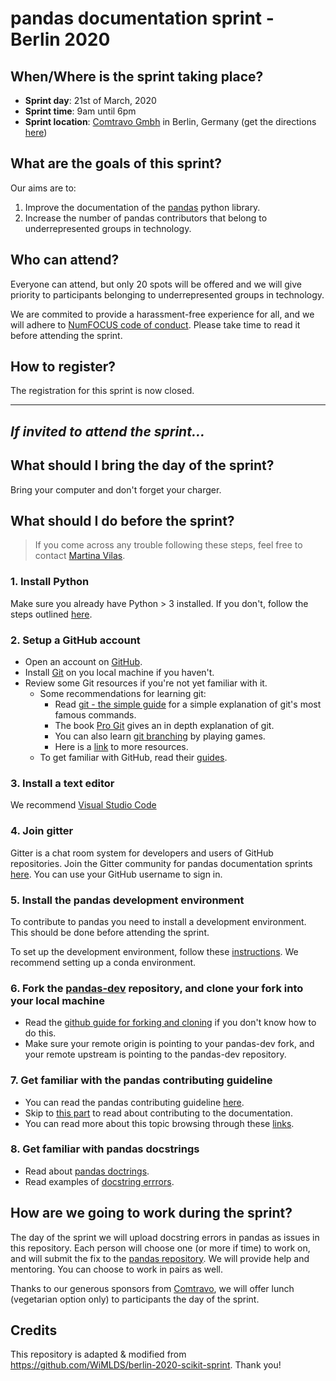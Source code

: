 # pandas documentation sprint - Berlin 2020

## When/Where is the sprint taking place?
- **Sprint day**: 21st of March, 2020
- **Sprint time**: 9am until 6pm
- **Sprint location**: [Comtravo Gmbh](https://www.comtravo.com/de/) in Berlin, Germany (get the directions [here](https://www.google.com/maps/place/Comtravo+GmbH/@52.49445,13.4208812,17z/data=!3m1!4b1!4m5!3m4!1s0x47a84e3a1ac9d0a3:0xae81205016b51c44!8m2!3d52.49445!4d13.4230699?shorturl=1))


## What are the goals of this sprint?
Our aims are to:
1. Improve the documentation of the [pandas](https://pandas.pydata.org/) python library.
2. Increase the number of pandas contributors that belong to underrepresented groups in technology.


## Who can attend?
Everyone can attend, but only 20 spots will be offered and we will give priority to participants belonging to underrepresented groups in technology.

We are commited to provide a harassment-free experience for all, and we will adhere to [NumFOCUS code of conduct](https://numfocus.org/code-of-conduct). Please take time to read it before attending the sprint.


## How to register?
The registration for this sprint is now closed.

___

## _If invited to attend the sprint..._

## What should I bring the day of the sprint?
Bring your computer and don't forget your charger.


## What should I do before the sprint?

> If you come across any trouble following these steps, feel free to contact [Martina Vilas](https://github.com/martinagvilas).

### 1. Install Python
Make sure you already have Python > 3 installed. If you don't, follow the steps outlined [here](https://www.python.org/downloads/).

### 2. Setup a GitHub account
- Open an account on [GitHub](https://github.com).
- Install [Git](https://git-scm.com/book/en/v2/Getting-Started-Installing-Git) on you local machine if you haven't.
- Review some Git resources if you're not yet familiar with it. 
    - Some recommendations for learning git:
        - Read [git - the simple guide](https://rogerdudler.github.io/git-guide/) for a simple explanation of git's most famous commands.
        - The book [Pro Git](https://git-scm.com/book/en/v2) gives an in depth explanation of git.
        - You can also learn [git branching](https://learngitbranching.js.org/?locale=en_US) by playing games.
        - Here is a [link](https://github.com/martinagvilas/lists/blob/master/computational_resources.md#git) to more resources.
    - To get familiar with GitHub, read their [guides](https://guides.github.com/).

### 3. Install a text editor
We recommend [Visual Studio Code](https://code.visualstudio.com/)

### 4. Join gitter
Gitter is a chat room system for developers and users of GitHub repositories.  Join the Gitter community for pandas documentation sprints [here](https://gitter.im/py-sprints/pandas-doc). You can use your GitHub username to sign in.

### 5. Install the pandas development environment
To contribute to pandas you need to install a development environment. This should be done before attending the sprint. 

To set up the development environment, follow these [instructions](https://dev.pandas.io/docs/development/contributing.html#contributing-dev-env). We recommend setting up a conda environment.

### 6. Fork the [pandas-dev](https://github.com/pandas-dev/pandas) repository, and clone your fork into your local machine
- Read the [github guide for forking and cloning](https://help.github.com/en/github/getting-started-with-github/fork-a-repo) if you don't know how to do this.
- Make sure your remote origin is pointing to your pandas-dev fork, and your remote upstream is pointing to the pandas-dev repository.

### 7. Get familiar with the pandas contributing guideline
- You can read the pandas contributing guideline [here](https://dev.pandas.io/docs/development/contributing.html).
- Skip to [this part](https://dev.pandas.io/docs/development/contributing.html#contributing-to-the-documentation) to read about contributing to the documentation.
- You can read more about this topic browsing through these [links](https://www.pandanistas.org/pages/resources.html).

### 8. Get familiar with pandas docstrings
- Read about [pandas doctrings](https://dev.pandas.io/docs/development/contributing_docstring.html#docstring). 
- Read examples of [docstring errrors](https://github.com/pandanistas/docstring_notebooks/wiki/Docstring-Errors-Examples).

## How are we going to work during the sprint?
The day of the sprint we will upload docstring errors in pandas as issues in this repository. Each person will choose one (or more if time) to work on, and will submit the fix to the [pandas repository](https://github.com/pandas-dev/pandas). We will provide help and mentoring. You can choose to work in pairs as well.

Thanks to our generous sponsors from [Comtravo](https://www.comtravo.com/de/), we will offer lunch (vegetarian option only) to participants the day of the sprint.

## Credits
This repository is adapted & modified from https://github.com/WiMLDS/berlin-2020-scikit-sprint. Thank you!